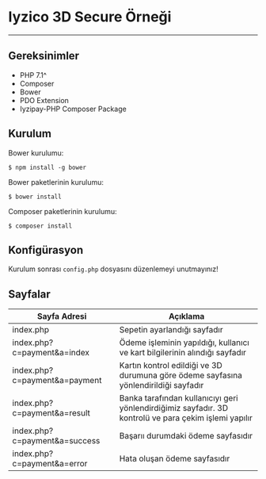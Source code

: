 # Iyzico 3D Secure Örneği
---

## Gereksinimler

- PHP 7.1^
- Composer
- Bower
- PDO Extension
- Iyzipay-PHP Composer Package

## Kurulum

Bower kurulumu:

```
$ npm install -g bower
```

Bower paketlerinin kurulumu:

```
$ bower install
```

Composer paketlerinin kurulumu:

```
$ composer install
```

## Konfigürasyon

Kurulum sonrası `config.php` dosyasını düzenlemeyi unutmayınız!

## Sayfalar

| Sayfa Adresi | Açıklama |
| --- | --- |
| index.php | Sepetin ayarlandığı sayfadır |
| index.php?c=payment&a=index | Ödeme işleminin yapıldığı, kullanıcı ve kart bilgilerinin alındığı sayfadır |
| index.php?c=payment&a=payment | Kartın kontrol edildiği ve 3D durumuna göre ödeme sayfasına yönlendirildiği sayfadır |
| index.php?c=payment&a=result | Banka tarafından kullanıcıyı geri yönlendirdiğimiz sayfadır. 3D kontrolü ve para çekim işlemi yapılır |
| index.php?c=payment&a=success | Başarıı durumdaki ödeme sayfasıdır |
| index.php?c=payment&a=error | Hata oluşan ödeme sayfasıdır |
